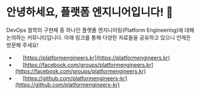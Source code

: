 # 안녕하세요, 플랫폼 엔지니어입니다! 👋 #

DevOps 철학의 구현체 중 하나인 플랫폼 엔지니어링(Platform Engineering)에 대해 논의하는 커뮤니티입니다. 아래 링크를 통해 다양한 자료들을 공유하고 있으니 언제든 방문해 주세요!

- <img height="16" width="16" src="https://platformengineers.kr/favicons/favicon-32x32.png" /> [https://platformengineers.kr](https://platformengineers.kr)
- <img height="16" width="16" src="https://cdn.simpleicons.org/facebook/1877F2" /> [https://facebook.com/groups/platformengineers.kr](https://facebook.com/groups/platformengineers.kr)
- <img height="16" width="16" src="https://cdn.simpleicons.org/github/181717" /> [https://github.com/platformengineers-kr](https://github.com/platformengineers-kr)
